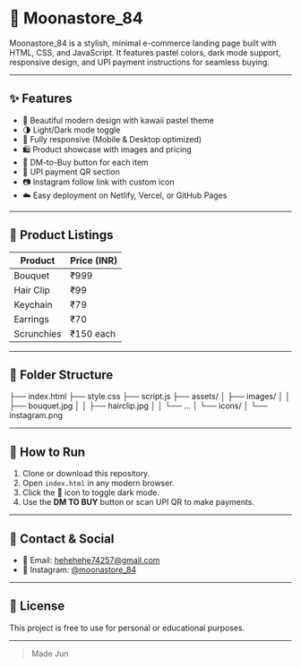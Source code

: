 # 🌙 Moonastore_84

Moonastore_84 is a stylish, minimal e-commerce landing page built with HTML, CSS, and JavaScript. It features pastel colors, dark mode support, responsive design, and UPI payment instructions for seamless buying.

---

## ✨ Features

- 🌸 Beautiful modern design with kawaii pastel theme  
- 🌗 Light/Dark mode toggle  
- 📱 Fully responsive (Mobile & Desktop optimized)  
- 🛍 Product showcase with images and pricing  
- 💬 DM-to-Buy button for each item  
- 🔐 UPI payment QR section  
- 📷 Instagram follow link with custom icon  
- ☁️ Easy deployment on Netlify, Vercel, or GitHub Pages  

---

## 🛒 Product Listings

| Product      | Price (INR) |
|--------------|-------------|
| Bouquet      | ₹999        |
| Hair Clip    | ₹99         |
| Keychain     | ₹79         |
| Earrings     | ₹70         |
| Scrunchies   | ₹150 each   |

---

## 📁 Folder Structure

├── index.html
├── style.css
├── script.js
├── assets/
│ ├── images/
│ │ ├── bouquet.jpg
│ │ ├── hairclip.jpg
│ │ └── ...
│ └── icons/
│ └── instagram.png


---

## 🚀 How to Run

1. Clone or download this repository.
2. Open `index.html` in any modern browser.
3. Click the 🌙 icon to toggle dark mode.
4. Use the **DM TO BUY** button or scan UPI QR to make payments.

---

## 🔗 Contact & Social

- 📧 Email: [hehehehe74257@gmail.com](mailto:hehehehe74257@gmail.com)  
- 📸 Instagram: [@moonastore_84](https://instagram.com/moonastore_84)

---

## 📄 License

This project is free to use for personal or educational purposes.

---

> Made Jun
